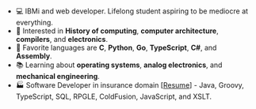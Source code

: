 - 💻 IBMi and web developer. Lifelong student aspiring to be mediocre at everything.
- 🧮 Interested in **History of computing**, **computer architecture**, **compilers**, and **electronics**.
- 📜 Favorite languages are **C**, **Python**, **Go**, **TypeScript**, **C#**, and **Assembly**.
- 📚 Learning about **operating systems**, **analog electronics**, and **mechanical engineering**.
- 🏭 Software Developer in insurance domain [[Resume](https://github.com/barrettotte/Resume/blob/master/barrettotte-resume.pdf)] - Java, Groovy, TypeScript, SQL, RPGLE, ColdFusion, JavaScript, and XSLT.

<!--
<br>

<p align="center">
  <img align="center" src="https://github-readme-stats.vercel.app/api?username=barrettotte&count_private=true&show_icons=true&theme=dark&include_all_commits=true&hide_rank=true"/>
  &nbsp;
  <img align="center" src="https://github-readme-stats.vercel.app/api/top-langs/?username=barrettotte&theme=dark&layout=compact&hide=jupyter%20notebook,HTML,ANTLR,JSON,Markdown&langs_count=10"/>
</p>
-->
